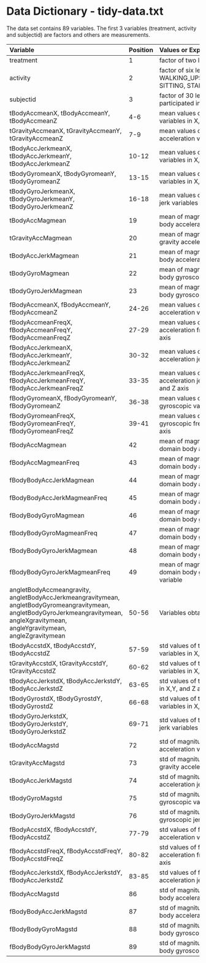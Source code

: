 # Data Dictionary - tidy-data.txt

The data set contains 89 variables. The first 3 variables (treatment, activity and subjectid) are factors and others are measurements.


|Variable         | Position |Values or Explantion  |
| :-------------  |:---------| :-----|
|treatment        | 1       |factor of two levels (TEST, TRAIN)|
|activity         | 2       |factor of six levels (WALKING, WALKING_UPSTAIRS,WALKING_DOWNSTAIRS, SITTING, STANDING, LAYING) |
|subjectid        | 3      |factor of 30 levels representing 30 people who participated in the experiment |
|tBodyAccmeanX, tBodyAccmeanY, tBodyAccmeanZ| 4-6|mean values of time domain body acceleration variables in X,Y, and Z axis |
|tGravityAccmeanX, tGravityAccmeanY, tGravityAccmeanZ| 7-9|mean values of time domain gravity acceleration variables in X,Y, and Z axis |
|tBodyAccJerkmeanX, tBodyAccJerkmeanY, tBodyAccJerkmeanZ| 10-12|mean values of time domain body jerk variables in X,Y, and Z axis |
|tBodyGyromeanX, tBodyGyromeanY, tBodyGyromeanZ| 13-15|mean values of time domain body gyroscopic variables in X,Y, and Z axis |
|tBodyGyroJerkmeanX, tBodyGyroJerkmeanY, tBodyGyroJerkmeanZ| 16-18|mean values of time domain body gyroscopic jerk variables in X,Y, and Z axis |
|tBodyAccMagmean| 19 |mean of magnitude values for time domain body acceleration variable |
|tGravityAccMagmean| 20 |mean of magnitude values for time domain gravity acceleration variable |
|tBodyAccJerkMagmean| 21 |mean of magnitude values for time domain body acceleration jerk variable |
|tBodyGyroMagmean| 22 |mean of magnitude values for time domain body gyroscopic variable |
|tBodyGyroJerkMagmean| 23 |mean of magnitude values for time domain body gyroscopic jerk variable |
|fBodyAccmeanX, fBodyAccmeanY, fBodyAccmeanZ| 24-26 |mean values of frequency domain body acceleration variables in X,Y and Z axis |
|fBodyAccmeanFreqX, fBodyAccmeanFreqY, fBodyAccmeanFreqZ| 27-29 |mean values of frequency domain body acceleration frequency variables in X,Y and Z axis |
|fBodyAccJerkmeanX, fBodyAccJerkmeanY, fBodyAccJerkmeanZ| 30-32 |mean values of frequency domain body acceleration jerk variables in X,Y and Z axis |
|fBodyAccJerkmeanFreqX, fBodyAccJerkmeanFreqY, fBodyAccJerkmeanFreqZ| 33-35 |mean values of frequency domain body acceleration jerk frequency variables in X,Y and Z axis |
|fBodyGyromeanX, fBodyGyromeanY, fBodyGyromeanZ| 36-38|mean values of frequency domain body gyroscopic variables in X,Y, and Z axis |
|fBodyGyromeanFreqX, fBodyGyromeanFreqY, fBodyGyromeanFreqZ| 39-41|mean values of frequency domain body gyroscopic frequency variables in X,Y, and Z axis |
|fBodyAccMagmean| 42 |mean of magnitude values of frequency domain body acceleration variable |
|fBodyAccMagmeanFreq| 43 |mean of magnitude values of frequency domain body acceleration frequency variable |
|fBodyBodyAccJerkMagmean| 44 |mean of magnitude values of frequency domain body acceleration jerk variable |
|fBodyBodyAccJerkMagmeanFreq| 45 |mean of magnitude mean values of frequency domain body acceleration jerk variable |
|fBodyBodyGyroMagmean| 46 |mean of magnitude values for frequency domain body gyroscopic variable |
|fBodyBodyGyroMagmeanFreq| 47 |mean of magnitude values for frequency domain body gyroscopic frequency variable |
|fBodyBodyGyroJerkMagmean| 48 |mean of magnitude values for frequency domain body gyroscopic jerk variable |
|fBodyBodyGyroJerkMagmeanFreq| 49 |mean of magnitude values for frequency domain body gyroscopic jerk frequency variable |
|angletBodyAccmeangravity, angletBodyAccJerkmeangravitymean, angletBodyGyromeangravitymean, angletBodyGyroJerkmeangravitymean, angleXgravitymean, angleYgravitymean, angleZgravitymean| 50-56| Variables obtained in signle window|
|tBodyAccstdX, tBodyAccstdY, tBodyAccstdZ| 57-59|std values of time domain body acceleration variables in X,Y, and Z axis |
|tGravityAccstdX, tGravityAccstdY, tGravityAccstdZ| 60-62|std values of time domain gravity acceleration variables in X,Y, and Z axis |
|tBodyAccJerkstdX, tBodyAccJerkstdY, tBodyAccJerkstdZ| 63-65|std values of time domain body jerk variables in X,Y, and Z axis |
|tBodyGyrostdX, tBodyGyrostdY, tBodyGyrostdZ| 66-68|std values of time domain body gyroscopic variables in X,Y, and Z axis |
|tBodyGyroJerkstdX, tBodyGyroJerkstdY, tBodyGyroJerkstdZ| 69-71|std values of time domain body gyroscopic jerk variables in X,Y, and Z axis |
|tBodyAccMagstd| 72 |std of magnitude values for time domain body acceleration variable |
|tGravityAccMagstd| 73 |std of magnitude values for time domain gravity acceleration variable |
|tBodyAccJerkMagstd| 74 |std of magnitude values for time domain body acceleration jerk variable |
|tBodyGyroMagstd| 75 |std of magnitude values for time domain body gyroscopic variable |
|tBodyGyroJerkMagstd| 76 |std of magnitude values for time domain body gyroscopic jerk variable |
|fBodyAccstdX, fBodyAccstdY, fBodyAccstdZ| 77-79 |std values of frequency domain body acceleration variables in X,Y and Z axis |
|fBodyAccstdFreqX, fBodyAccstdFreqY, fBodyAccstdFreqZ| 80-82 |std values of frequency domain body acceleration frequency variables in X,Y and Z axis |
|fBodyAccJerkstdX, fBodyAccJerkstdY, fBodyAccJerkstdZ| 83-85 |std values of frequency domain body acceleration jerk variables in X,Y and Z axis |
|fBodyAccMagstd| 86 |std of magnitude values of frequency domain body acceleration variable |
|fBodyBodyAccJerkMagstd| 87 |std of magnitude values of frequency domain body acceleration jerk variable |
|fBodyBodyGyroMagstd| 88 |std of magnitude values for frequency domain body gyroscopic variable |
|fBodyBodyGyroJerkMagstd| 89 |std of magnitude values for frequency domain body gyroscopic jerk variable |


